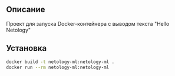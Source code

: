 ## Описание
Проект для запуска Docker-контейнера с выводом текста "Hello Netology"

## Установка
```bash
docker build -t netology-ml:netology-ml .
docker run --rm netology-ml:netology-ml
